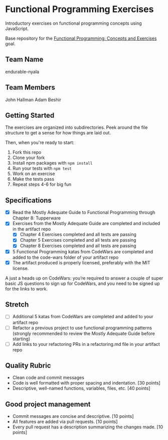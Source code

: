 # Functional Programming Exercises

Introductory exercises on functional programming concepts using JavaScript.

Base repository for the [Functional Programming: Concepts and Exercises](http://jsdev.learnersguild.org/goals/110) goal.

## Team Name

endurable-nyala

## Team Members

John Hallman
Adam Beshir

## Getting Started

The exercises are organized into subdirectories. Peek around the file structure to get a sense for how things are laid out.

Then, when you're ready to start:

1. Fork this repo
2. Clone your fork
3. Install npm packages with `npm install`
4. Run your tests with `npm test`
5. Work on an exercise
6. Make the tests pass
7. Repeat steps 4-6 for big fun

## Specifications

- [x] Read the Mostly Adequate Guide to Functional Programming through Chapter 8: Tupperware
- [x] Exercises from the Mostly Adequate Guide are completed and included in the artifact repo
    - [x] Chapter 4 Exercises completed and all tests are passing
    - [x] Chapter 5 Exercises completed and all tests are passing
    - [x] Chapter 8 Exercises completed and all tests are passing
- [x] 5 Functional Programming katas from CodeWars are completed and added to the code-wars folder of your artifact repo
- [x] The artifact produced is properly licensed, preferably with the MIT license.

A just a heads up on CodeWars: you’re required to answer a couple of super basic JS questions to sign up for CodeWars, and you need to be signed up for the links to work.

## Stretch

- [ ] Additional 5 katas from CodeWars are completed and added to your artifact repo
- [ ] Refactor a previous project to use functional programming patterns (strongly recommended to review the Mostly Adequate Guide before starting)
- [ ] Add links to your refactoring PRs in a refactoring.md file in your artifact repo

## Quality Rubric

 * Clean code and commit messages
 * Code is well formatted with proper spacing and indentation. [30 points]
 * Descriptive, well-named functions, variables, files, etc. [40 points]

## Good project management

 * Commit messages are concise and descriptive. [10 points]
 * All features are added via pull requests. [10 points]
 * Every pull request has a description summarizing the changes made. [10 points]
